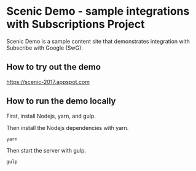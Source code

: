 # Scenic Demo - sample integrations with Subscriptions Project

Scenic Demo is a sample content site that demonstrates integration with
Subscribe with Google (SwG).


## How to try out the demo

https://scenic-2017.appspot.com


## How to run the demo locally

First, install Nodejs, yarn, and gulp.

Then install the Nodejs dependencies with yarn.

```bash
yarn
```

Then start the server with gulp.

```bash
gulp
```
